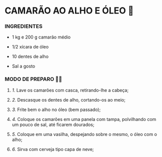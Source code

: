 # CAMARÃO AO ALHO E ÓLEO :shrimp:





###  INGREDIENTES

- 1 kg e 200 g camarão médio

- 1/2 xícara de óleo

- 10 dentes de alho

- Sal a gosto



### MODO DE PREPARO :man_cook:

1. *1.* Lave os camarões com casca, retirando-lhe a cabeça;

2. *2.* Descasque os dentes de alho, cortando-os ao meio;

3. *3.* Frite bem o alho no óleo (bem passado);

4. *4.* Coloque os camarões em uma panela com tampa, polvilhando com um pouco de sal, até ficarem dourados;

5. *5.* Coloque em uma vasilha, despejando sobre o mesmo, o óleo com o alho;

6. *6.* Sirva com cerveja tipo capa de neve;








